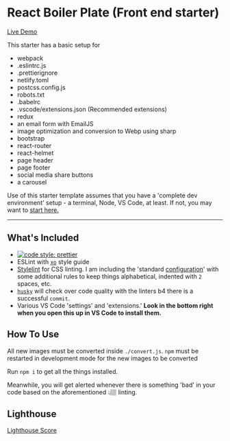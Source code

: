 # React Boiler Plate (Front end starter)

[Live Demo](https://react-boiler-plate.netlify.app/)

This starter has a basic setup for

- webpack
- .eslintrc.js
- .prettierignore
- netlify.toml
- postcss.config.js
- robots.txt
- .babelrc
- .vscode/extensions.json (Recommended extensions)
- redux
- an email form with EmailJS
- image optimization and conversion to Webp using sharp
- bootstrap
- react-router
- react-helmet
- page header
- page footer
- social media share buttons
- a carousel

Use of this starter template assumes that you have a 'complete dev environment' setup - a terminal, Node, VS Code, at least. If not, you may want to [start here.](https://www.notion.so/codefinity/Setting-up-a-Local-Dev-Environment-for-JS-02a4e9f4a30043d3a8e7d109be3448f4)

---

## What's Included

- [![code style: prettier](https://img.shields.io/badge/code_style-prettier-ff69b4.svg?style=flat-square)](https://github.com/prettier/prettier)
- ESLint with [`xo`](https://github.com/xojs/xo) style guide
- [Stylelint](https://stylelint.io/) for CSS linting. I am including the 'standard [configuration](https://stylelint.io/user-guide/configure)' with some additional rules to keep things alphabetical, indented with `2` spaces, etc.
- [`husky`](https://www.npmjs.com/package/husky) will check over code quality with the linters b4 there is a successful `commit`.
- Various VS Code 'settings' and 'extensions.' **Look in the bottom right when you open this up in VS Code to install them.**

## How To Use

All new images must be converted inside `./convert.js`. 
`npm` must be restarted in development mode for the new images to be converted

Run `npm i` to get all the things installed.

Meanwhile, you will get alerted whenever there is something 'bad' in your code based on the aforementioned 👆🏽 linting. 

## Lighthouse

[Lighthouse Score](https://imgur.com/a/SB0AzMk)
